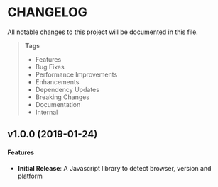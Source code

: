 # CHANGELOG

All notable changes to this project will be documented in this file.

> **Tags**
> - Features
> - Bug Fixes
> - Performance Improvements
> - Enhancements
> - Dependency Updates
> - Breaking Changes
> - Documentation
> - Internal

## v1.0.0 (2019-01-24)

#### Features

- **Initial Release**: A Javascript library to detect browser, version and platform
